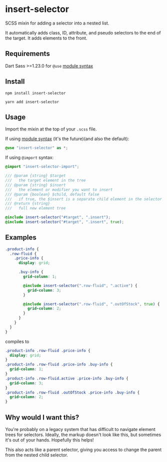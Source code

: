 # insert-selector

SCSS mixin for adding a selector into a nested list.

It automatically adds class, ID, attribute, and pseudo selectors to the end of the target. It adds elements to the front.

## Requirements

Dart Sass >=1.23.0 for `@use` [module syntax](https://css-tricks.com/introducing-sass-modules/)

## Install

`npm install insert-selector`

`yarn add insert-selector`

## Usage

Import the mixin at the top of your `.scss` file.

If using [module syntax](https://sass-lang.com/documentation/at-rules/use) (it's the future)(and also the default):

```scss
@use "insert-selector" as *;
```

If using `@import` syntax:

```scss
@import "insert-selector-import";
```

```scss
/// @param {string} $target
///   the target element in the tree
/// @param {string} $insert
///   the element or modifier you want to insert
/// @param {boolean} $child, default false
///   if true, the $insert is a separate child element in the selector tree
/// @return {string}
///   full new element tree

@include insert-selector("#target", ".insert");
@include insert-selector("#target", ".insert", true);
```

## Examples

```scss
.product-info {
  .row-fluid {
    .price-info {
      display: grid;

      .buy-info {
        grid-column: 1;

        @include insert-selector(".row-fluid", ".active") {
          grid-column: 3;
        }

        @include insert-selector(".row-fluid", ".outOfStock", true) {
          grid-column: 2;
        }
      }
    }
  }
}
```

compiles to

```scss
.product-info .row-fluid .price-info {
  display: grid;
}
.product-info .row-fluid .price-info .buy-info {
  grid-column: 1;
}
.product-info .row-fluid.active .price-info .buy-info {
  grid-column: 3;
}
.product-info .row-fluid .outOfStock .price-info .buy-info {
  grid-column: 2;
}
```

## Why would I want this?

You're probably on a legacy system that has difficult to navigate element trees for selectors. Ideally, the markup doesn't look like this, but sometimes it's out of your hands. Hopefully this helps!

This also acts like a parent selector, giving you access to change the parent from the nested child selector.
